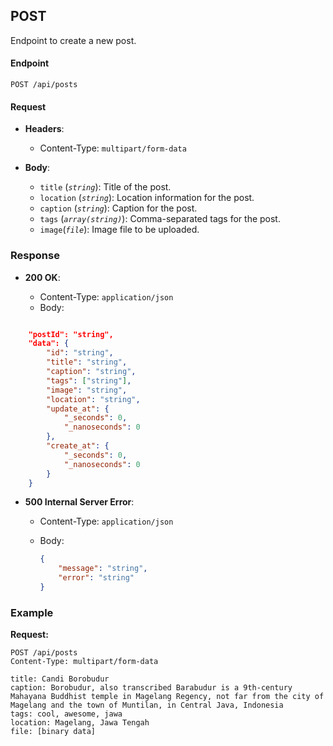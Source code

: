 ## **POST**

Endpoint to create a new post.

#### Endpoint

`POST /api/posts`

#### Request

-   **Headers**:

    -   Content-Type: `multipart/form-data`

-   **Body**:
    -   `title` (_`string`_): Title of the post.
    -   `location` (_`string`_): Location information for the post.
    -   `caption` (_`string`_): Caption for the post.
    -   `tags` (_`array(string)`_): Comma-separated tags for the post.
    -   `image`(_`file`_): Image file to be uploaded.

### Response

-   **200 OK**:

    -   Content-Type: `application/json`
    -   Body:

```json

    "postId": "string",
    "data": {
        "id": "string",
        "title": "string",
        "caption": "string",
        "tags": ["string"],
        "image": "string",
        "location": "string",
        "update_at": {
            "_seconds": 0,
            "_nanoseconds": 0
        },
        "create_at": {
            "_seconds": 0,
            "_nanoseconds": 0
        }
    }

```

-   **500 Internal Server Error**:

    -   Content-Type: `application/json`
    -   Body:

        ```json
        {
            "message": "string",
            "error": "string"
        }
        ```

### Example

**Request:**

```http
POST /api/posts
Content-Type: multipart/form-data

title: Candi Borobudur
caption: Borobudur, also transcribed Barabudur is a 9th-century Mahayana Buddhist temple in Magelang Regency, not far from the city of Magelang and the town of Muntilan, in Central Java, Indonesia
tags: cool, awesome, jawa
location: Magelang, Jawa Tengah
file: [binary data]
```
